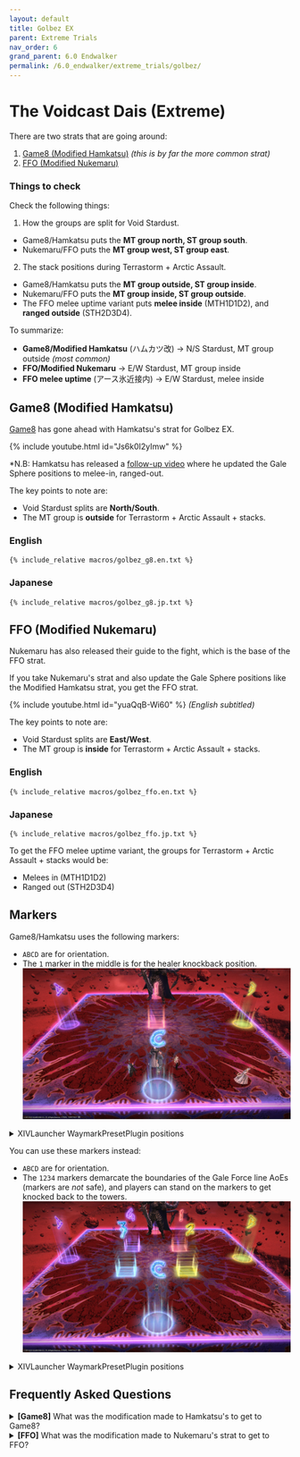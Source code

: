 ```yaml
---
layout: default
title: Golbez EX
parent: Extreme Trials
nav_order: 6
grand_parent: 6.0 Endwalker
permalink: /6.0_endwalker/extreme_trials/golbez/
---
```


# The Voidcast Dais (Extreme)

There are two strats that are going around:

1. [Game8 (Modified Hamkatsu)](#game8-modified-hamkatsu) *(this is by far the more common strat)*
2. [FFO (Modified Nukemaru)](#ffo-modified-nukemaru)

### Things to check

Check the following things:

1. How the groups are split for Void Stardust.
  - Game8/Hamkatsu puts the **MT group north, ST group south**.
  - Nukemaru/FFO puts the **MT group west, ST group east**.
2. The stack positions during Terrastorm + Arctic Assault.
  - Game8/Hamkatsu puts the **MT group outside, ST group inside**.
  - Nukemaru/FFO puts the **MT group inside, ST group outside**.
  - The FFO melee uptime variant puts **melee inside** (MTH1D1D2), and **ranged outside** (STH2D3D4).

To summarize:

- **Game8/Modified Hamkatsu** (ハムカツ改) → N/S Stardust, MT group outside *(most common)*
- **FFO/Modified Nukemaru** → E/W Stardust, MT group inside
- **FFO melee uptime** (アース氷近接内) → E/W Stardust, melee inside

## Game8 (Modified Hamkatsu)

[Game8](https://game8.jp/ff14/529320) has gone ahead with Hamkatsu's strat for Golbez EX.

{% include youtube.html id="Js6k0I2yImw" %}

*N.B: Hamkatsu has released a [follow-up video](https://youtu.be/uqJI2jL-8rw) where he updated the Gale Sphere positions to melee-in, ranged-out.

The key points to note are:
- Void Stardust splits are **North/South**.
- The MT group is **outside** for Terrastorm + Arctic Assault + stacks.

### English

```
{% include_relative macros/golbez_g8.en.txt %}
```

### Japanese

```
{% include_relative macros/golbez_g8.jp.txt %}
```

## FFO (Modified Nukemaru)

Nukemaru has also released their guide to the fight, which is the base of the FFO strat.

If you take Nukemaru's strat and also update the Gale Sphere positions like the Modified Hamkatsu strat, you get the FFO strat.

{% include youtube.html id="yuaQqB-Wi60" %}
*(English subtitled)*

The key points to note are:
- Void Stardust splits are **East/West**.
- The MT group is **inside** for Terrastorm + Arctic Assault + stacks.

### English

```
{% include_relative macros/golbez_ffo.en.txt %}
```

### Japanese

```
{% include_relative macros/golbez_ffo.jp.txt %}
```

To get the FFO melee uptime variant, the groups for Terrastorm + Arctic Assault + stacks would be:

- Melees in (MTH1D1D2)
- Ranged out (STH2D3D4)

## Markers

Game8/Hamkatsu uses the following markers:

- `ABCD` are for orientation. 
- The `1` marker in the middle is for the healer knockback position.
![](images/markers1.jpg)
<details markdown=block>
<summary>XIVLauncher WaymarkPresetPlugin positions</summary>

```json
{"Name":"Golbez EX","MapID":950,"A":{"X":100.0,"Y":0.029,"Z":87.0,"ID":0,"Active":true},"B":{"X":113.0,"Y":0.029,"Z":100.0,"ID":1,"Active":true},"C":{"X":100.0,"Y":0.029,"Z":113.0,"ID":2,"Active":true},"D":{"X":87.0,"Y":0.029,"Z":100.0,"ID":3,"Active":true},"One":{"X":100.0,"Y":0.029,"Z":100.0,"ID":4,"Active":true},"Two":{"X":100.0,"Y":0.029,"Z":100.0,"ID":5,"Active":false},"Three":{"X":100.0,"Y":0.029,"Z":100.0,"ID":6,"Active":false},"Four":{"X":100.0,"Y":0.029,"Z":100.0,"ID":7,"Active":false}}
```
</details>

You can use these markers instead:

- `ABCD` are for orientation. 
- The `1234` markers demarcate the boundaries of the Gale Force line AoEs (markers are *not* safe), and players can stand on the markers to get knocked back to the towers.
![](images/markers2.jpg)
<details markdown=block>
<summary>XIVLauncher WaymarkPresetPlugin positions</summary>

```json
{"Name":"Golbez EX","MapID":950,"A":{"X":100.0,"Y":0.029,"Z":87.0,"ID":0,"Active":true},"B":{"X":113.0,"Y":0.029,"Z":100.0,"ID":1,"Active":true},"C":{"X":100.0,"Y":0.029,"Z":113.0,"ID":2,"Active":true},"D":{"X":87.0,"Y":0.029,"Z":100.0,"ID":3,"Active":true}, "One":{"X":103.9,"Y":0.029,"Z":96.1,"ID":5,"Active":true}, "Two":{"X":103.9,"Y":0.029,"Z":103.9,"ID":7,"Active":true}, "Three":{"X":96.1,"Y":0.029,"Z":103.9,"ID":6,"Active":true}, "Four":{"X":96.1,"Y":0.029,"Z":96.1,"ID":4,"Active":true}}
```
</details>

## Frequently Asked Questions

<details markdown=block>
<summary><b>[Game8]</b> What was the modification made to Hamkatsu's to get to Game8?</summary>
<table>
  <tr><td><p>The difference is in the lineup for Gale Spheres #2 and #3.</p>
  <p>Hamkatsu's original strategy has the tanks/healers and DPS line up differently:</p>
  <pre><code>N/W：MTD1 > STD2 > H1D3 > H2D4：S/E</code></pre>
  <p>This has a couple issues, namely that it is difficult for the MT and D1 to maintain uptime on the boss.</p>
  <p>Hamkatsu released a <a href="https://youtu.be/uqJI2jL-8rw/">follow-up video</a> where he updated the Gale Sphere positions to what we have now (melee-in, ranged-out), which Game8 picked up, hence the "Modified Hamkatsu".</p></td></tr>
</table>
</details>
<details markdown=block>
<summary><b>[FFO]</b> What was the modification made to Nukemaru's strat to get to FFO?</summary>
<table>
  <tr><td><p>The difference is how the two strategies resolves the 4:4 light party stacks during Gale Sphere #2 and #3.</p>
  <ul>
    <li>The <b>FFO strat</b> follows Hamkatsu, and puts the MT group towards N/W, and the ST group towards S/E.</li>
    <li><b>Nukemaru's strat</b> mirrors the Terrastorm + Arctic Assault stacks, with the MT group near the boss, and the ST group away <em>(and it wasn't clear which side)</em>.</li>
  </ul>
  <p>If you take Nukemaru's strat, and replace Gale Spheres with the melee-in method in Hamkatsu's modified strat, you get the FFO strat.</p></td></tr>
</table>
</details>